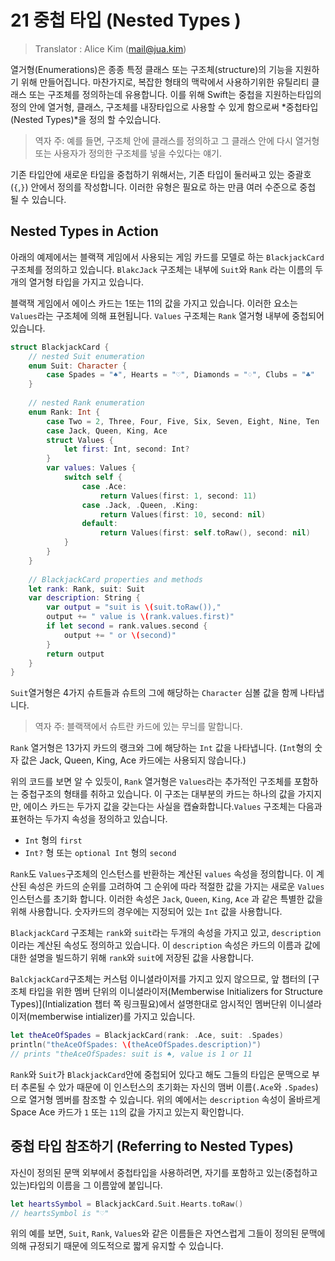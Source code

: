 # 21 중첩 타입 (Nested Types )
> Translator : Alice Kim (mail@jua.kim)

열거형(Enumerations)은 종종 특정 클래스 또는 구조체(structure)의 기능을 지원하기 위해 만들어집니다. 마찬가지로, 복잡한 형태의 맥락에서 사용하기위한 유틸리티 클래스 또는 구조체를 정의하는데 유용합니다. 이를 위해 Swift는 중첩을 지원하는타입의 정의 안에 열거형, 클래스, 구조체를 내장타입으로 사용할 수 있게 함으로써 *중첩타입(Nested Types)*을 정의 할 수있습니다. 
>역자 주: 
예를 들면, 구조체 안에 클래스를 정의하고 그 클래스 안에 다시 열거형 또는 사용자가 정의한 구조체를 넣을 수있다는 얘기.

기존 타입안에 새로운 타입을 중첩하기 위해서는, 기존 타입이  둘러싸고 있는  중괄호(`{`,`}`) 안에서 정의를 작성합니다. 이러한 유형은 필요로 하는 만큼 여러 수준으로 중첩 될 수 있습니다.

## Nested Types in Action
아래의 예제에서는 블랙잭 게임에서 사용되는 게임 카드를 모델로 하는  `BlackjackCard`구조체를 정의하고 있습니다. `BlakcJack` 구조체는 내부에 `Suit`와 `Rank` 라는 이름의 두개의 열거형 타입을 가지고 있습니다.

블랙잭 게임에서 에이스 카드는 1또는 11의 값을 가지고 있습니다. 이러한 요소는 `Values`라는 구조체에 의해 표현됩니다. `Values` 구조체는 `Rank` 열거형 내부에 중첩되어 있습니다. 

```swift
struct BlackjackCard {
    // nested Suit enumeration
    enum Suit: Character {
        case Spades = "♠", Hearts = "♡", Diamonds = "♢", Clubs = "♣"
    }
    
    // nested Rank enumeration
    enum Rank: Int {
        case Two = 2, Three, Four, Five, Six, Seven, Eight, Nine, Ten
        case Jack, Queen, King, Ace
        struct Values {
            let first: Int, second: Int?
        }
        var values: Values {
            switch self {
                case .Ace:
                    return Values(first: 1, second: 11)
                case .Jack, .Queen, .King:
                    return Values(first: 10, second: nil)
                default:
                    return Values(first: self.toRaw(), second: nil)
            }
        }
    }
    
    // BlackjackCard properties and methods
    let rank: Rank, suit: Suit
    var description: String {
        var output = "suit is \(suit.toRaw()),"
        output += " value is \(rank.values.first)"
        if let second = rank.values.second {
            output += " or \(second)"
        }
        return output
    }
}
```

`Suit`열거형은 4가지 슈트들과 슈트의 그에 해당하는 `Character` 심볼 값을 함께 나타냅니다. 
>역자 주:
블랙잭에서 슈트란 카드에 있는 무늬를 말합니다.

`Rank` 열거형은 13가지 카드의 랭크와 그에 해당하는 `Int` 값을 나타냅니다. (`Int`형의 숫자 값은 Jack, Queen, King, Ace 카드에는 사용되지 않습니다.)

위의 코드를 보면 알 수 있듯이, `Rank` 열거형은 `Values`라는 추가적인 구조체를 포함하는 중첩구조의 형태를 취하고 있습니다. 이 구조는 대부분의 카드는 하나의 값을 가지지만, 에이스 카드는 두가지 값을 갖는다는 사실을 캡슐화합니다.`Values` 구조체는 다음과 표현하는 두가지 속성을 정의하고 있습니다. 
- `Int` 형의 `first`
- `Int?` 형 또는 `optional Int` 형의 `second`

`Rank`도 `Values`구조체의 인스턴스를 반환하는 계산된 `values` 속성을 정의합니다. 이 계산된 속성은 카드의 순위를 고려하여 그 순위에 따라 적절한 값을 가지는 새로운 `Values`인스턴스를 초기화 합니다. 이러한 속성은 `Jack`, `Queen`, `King`, `Ace` 과 같은 특별한 값을 위해 사용합니다. 숫자카드의 경우에는 지정되어 있는 `Int` 값을 사용합니다. 

`BlackjackCard` 구조체는 `rank`와 `suit`라는 두개의 속성을 가지고 있고, `description`이라는 계산된 속성도 정의하고 있습니다. 이 `description` 속성은 카드의 이름과 값에 대한 설명을 빌드하기 위해 `rank`와 `suit`에 저장된 값을 사용합니다.  

`BalckjackCard`구조체는 커스텀 이니셜라이저를 가지고 있지 않으므로, 앞 챕터의 [구조체 타입을 위한 멤버 단위의 이니셜라이저(Memberwise Initializers for Structure Types)](Intialization 챕터 쪽 링크필요)에서 설명한대로 암시적인 멤버단위 이니셜라이저(memberwise intializer)를 가지고 있습니다. 

```swift
let theAceOfSpades = BlackjackCard(rank: .Ace, suit: .Spades)
println("theAceOfSpades: \(theAceOfSpades.description)")
// prints "theAceOfSpades: suit is ♠, value is 1 or 11
```

`Rank`와 `Suit`가 `BlackjackCard`안에 중첩되어 있다고 해도 그들의 타입은 문맥으로 부터 추론될 수 았가 때문에 이 인스턴스의 초기화는 자신의 맴버 이름(`.Ace`와 `.Spades`)으로 열거형 멤버를 참조할 수 있습니다. 위의 예에서는 `description` 속성이 올바르게 Space Ace 카드가 `1` 또는 `11`의 값을 가지고 있는지 확인합니다. 

## 중첩 타입 참조하기 (Referring to Nested Types)
자신이 정의된 문맥 외부에서 중첩타입을 사용하려면, 자기를 포함하고 있는(중첩하고 있는)타입의 이름을 그 이름앞에 붙입니다. 

```swift
let heartsSymbol = BlackjackCard.Suit.Hearts.toRaw()
// heartsSymbol is "♡"
```

위의 예를 보면, `Suit`, `Rank`, `Values`와 같은 이름들은 자연스럽게 그들이 정의된 문맥에 의해 규정되기 때문에 의도적으로 짧게 유지할 수 있습니다.
